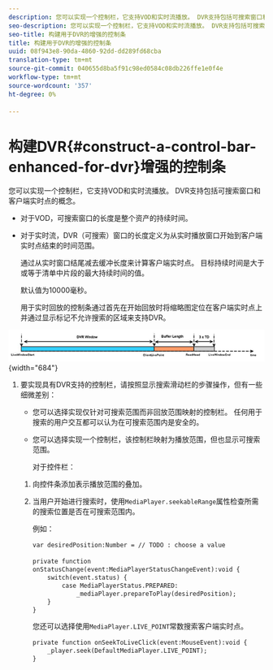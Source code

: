 ```yaml
---
description: 您可以实现一个控制栏，它支持VOD和实时流播放。 DVR支持包括可搜索窗口和客户端实时点的概念。
seo-description: 您可以实现一个控制栏，它支持VOD和实时流播放。 DVR支持包括可搜索窗口和客户端实时点的概念。
seo-title: 构建用于DVR的增强的控制条
title: 构建用于DVR的增强的控制条
uuid: 08f943e8-90da-4860-92dd-dd289fd68cba
translation-type: tm+mt
source-git-commit: 040655d8ba5f91c98ed0584c08db226ffe1e0f4e
workflow-type: tm+mt
source-wordcount: '357'
ht-degree: 0%

---
```



# 构建DVR{#construct-a-control-bar-enhanced-for-dvr}增强的控制条

您可以实现一个控制栏，它支持VOD和实时流播放。 DVR支持包括可搜索窗口和客户端实时点的概念。

* 对于VOD，可搜索窗口的长度是整个资产的持续时间。
* 对于实时流，DVR（可搜索）窗口的长度定义为从实时播放窗口开始到客户端实时点结束的时间范围。

   通过从实时窗口结尾减去缓冲长度来计算客户端实时点。 目标持续时间是大于或等于清单中片段的最大持续时间的值。

   默认值为10000毫秒。

   用于实时回放的控制条通过首先在开始回放时将缩略图定位在客户端实时点上并通过显示标记不允许搜索的区域来支持DVR。

<!--<a id="fig_37A39A28BA714BA5A2C461357ED5BD41"></a>-->

![](assets/dvr-window.PNG){width=&quot;684&quot;}

1. 要实现具有DVR支持的控制栏，请按照显示搜索滑动栏的步骤操作，但有一些细微差别：

   * 您可以选择实现仅针对可搜索范围而非回放范围映射的控制栏。 任何用于搜索的用户交互都可以认为在可搜索范围内是安全的。
   * 您可以选择实现一个控制栏，该控制栏映射为播放范围，但也显示可搜索范围。

      对于控件栏：
   1. 向控件条添加表示播放范围的叠加。
   1. 当用户开始进行搜索时，使用`MediaPlayer.seekableRange`属性检查所需的搜索位置是否在可搜索范围内。

      例如：

      ```
      var desiredPosition:Number = // TODO : choose a value 
      
      private function onStatusChange(event:MediaPlayerStatusChangeEvent):void { 
          switch(event.status) { 
              case MediaPlayerStatus.PREPARED: 
                  _mediaPlayer.prepareToPlay(desiredPosition); 
          } 
      }
      ```

      您还可以选择使用`MediaPlayer.LIVE_POINT`常数搜索客户端实时点。

      ```
      private function onSeekToLiveClick(event:MouseEvent):void { 
          _player.seek(DefaultMediaPlayer.LIVE_POINT); 
      }
      ```


